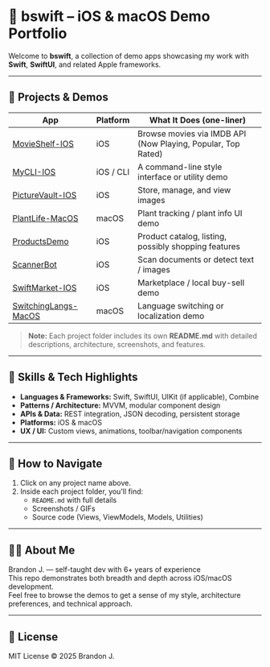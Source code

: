 # 🧩 bswift – iOS & macOS Demo Portfolio

Welcome to **bswift**, a collection of demo apps showcasing my work with **Swift**, **SwiftUI**, and related Apple frameworks.

---

## 📂 Projects & Demos

| App | Platform | What It Does (one-liner) |
|---|---|--------------------------|
| [MovieShelf-IOS](./MovieShelf-IOS) | iOS | Browse movies via IMDB API (Now Playing, Popular, Top Rated) |
| [MyCLI-IOS](./MyCLI-IOS) | iOS / CLI | A command-line style interface or utility demo |
| [PictureVault-IOS](./PictureVault-IOS) | iOS | Store, manage, and view images |
| [PlantLife-MacOS](./PlantLife-MacOS) | macOS | Plant tracking / plant info UI demo |
| [ProductsDemo](./ProductsDemo) | iOS | Product catalog, listing, possibly shopping features |
| [ScannerBot](./ScannerBot) | iOS | Scan documents or detect text / images |
| [SwiftMarket-IOS](./SwiftMarket-IOS) | iOS | Marketplace / local buy-sell demo |
| [SwitchingLangs-MacOS](./SwitchingLangs-MacOS) | macOS | Language switching or localization demo |

> **Note:** Each project folder includes its own **README.md** with detailed descriptions, architecture, screenshots, and features.

---

## 🧰 Skills & Tech Highlights

- **Languages & Frameworks:** Swift, SwiftUI, UIKit (if applicable), Combine  
- **Patterns / Architecture:** MVVM, modular component design  
- **APIs & Data:** REST integration, JSON decoding, persistent storage  
- **Platforms:** iOS & macOS  
- **UX / UI:** Custom views, animations, toolbar/navigation components  

---

## 📌 How to Navigate

1. Click on any project name above.  
2. Inside each project folder, you'll find:
   - `README.md` with full details  
   - Screenshots / GIFs  
   - Source code (Views, ViewModels, Models, Utilities)  

---

## 🧑‍💻 About Me

Brandon J. — self-taught dev with 6+ years of experience  
This repo demonstrates both breadth and depth across iOS/macOS development.  
Feel free to browse the demos to get a sense of my style, architecture preferences, and technical approach.

---

## 📜 License

MIT License © 2025 Brandon J.
